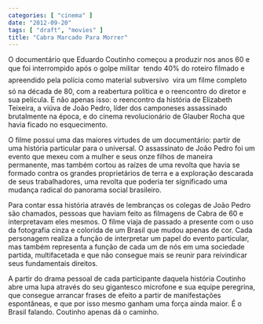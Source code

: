 ```yaml
---
categories: [ "cinema" ]
date: "2012-09-20"
tags: [ "draft", "movies" ]
title: "Cabra Marcado Para Morrer"
---
```

O documentário que Eduardo Coutinho começou a produzir nos anos 60
e que foi interrompido após o golpe militar  tendo 40% do roteiro
filmado e apreendido pela polícia como material subversivo  vira
um filme completo só na década de 80, com a reabertura política e o
reencontro do diretor e sua película. E não apenas isso: o reencontro
da história de Elizabeth Teixeira, a viúva de João Pedro, líder dos
camponeses assassinado brutalmente na época, e do cinema revolucionário
de Glauber Rocha que havia ficado no esquecimento.

O filme possui uma das maiores virtudes de um documentário: partir de uma
história particular para o universal. O assassinato de João Pedro foi um
evento que mexeu com a mulher e seus onze filhos de maneira permanente,
mas também cortou as raízes de uma revolta que havia se formado contra
os grandes proprietários de terra e a exploração descarada de seus
trabalhadores, uma revolta que poderia ter significado uma mudança
radical do panorama social brasileiro.

Para contar essa história através de lembranças os colegas de João
Pedro são chamados, pessoas que haviam feito as filmagens de Cabra de
60 e interpretavam eles mesmos. O filme viaja de passado a presente com
o uso da fotografia cinza e colorida de um Brasil que mudou apenas de
cor. Cada personagem realiza a função de interpretar um papel do evento
particular, mas também representa a função de cada um de nós em uma
sociedade partida, multifacetada e que não consegue mais se reunir para
reivindicar seus fundamentais direitos.

A partir do drama pessoal de cada participante daquela história Coutinho
abre uma lupa através do seu gigantesco microfone e sua equipe peregrina,
que consegue arrancar frases de efeito a partir de manifestações
espontâneas, e que por isso mesmo ganham uma força ainda maior. É o
Brasil falando. Coutinho apenas dá o caminho.
